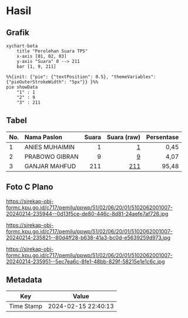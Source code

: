 # Hasil

## Grafik

```mermaid
xychart-beta
    title "Perolehan Suara TPS"
    x-axis [01, 02, 03]
    y-axis "Suara" 0 --> 211
    bar [1, 9, 211]
```

```mermaid
%%{init: {"pie": {"textPosition": 0.5}, "themeVariables": {"pieOuterStrokeWidth": "5px"}} }%%
pie showData
    "1" : 1
    "2" : 9
    "3" : 211
```

## Tabel

| No. | Nama Paslon    | Suara | Suara (raw) | Persentase |
|:--- |:-------------- | -----:| -----------:| ----------:|
| 1   | ANIES MUHAIMIN | 1     | [1][p-1]    | 0,45       |
| 2   | PRABOWO GIBRAN | 9     | [9][p-2]    | 4,07       |
| 3   | GANJAR MAHFUD  | 211   | [211][p-3]  | 95,48      |


[p-1]: https://github.com/gigit-pemilu/pemilu-2024-51-bali/blob/main/pilpres/hitung-suara/sub/51-bali/sub/02-tabanan/sub/06-kediri/sub/2001-bengkel/sub/007-tps/sub/paslon-1.txt
[p-2]: https://github.com/gigit-pemilu/pemilu-2024-51-bali/blob/main/pilpres/hitung-suara/sub/51-bali/sub/02-tabanan/sub/06-kediri/sub/2001-bengkel/sub/007-tps/sub/paslon-2.txt
[p-3]: https://github.com/gigit-pemilu/pemilu-2024-51-bali/blob/main/pilpres/hitung-suara/sub/51-bali/sub/02-tabanan/sub/06-kediri/sub/2001-bengkel/sub/007-tps/sub/paslon-3.txt

## Foto C Plano

https://sirekap-obj-formc.kpu.go.id/c717/pemilu/ppwp/51/02/06/20/01/5102062001007-20240214-235944--0d13f5ce-de80-446c-8d81-24aefe7af726.jpg

https://sirekap-obj-formc.kpu.go.id/c717/pemilu/ppwp/51/02/06/20/01/5102062001007-20240214-235821--80d4ff28-b638-41a3-bc0d-e5639259d973.jpg

https://sirekap-obj-formc.kpu.go.id/c717/pemilu/ppwp/51/02/06/20/01/5102062001007-20240214-235951--5ec7ea6c-8fe1-48bb-829f-58215e1e1c6c.jpg


## Metadata

| Key        | Value               |
| ---------- | ------------------- |
| Time Stamp | 2024-02-15 22:40:13 |



